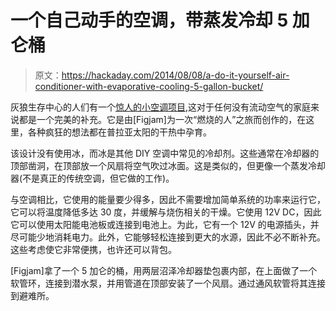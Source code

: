 # 一个自己动手的空调，带蒸发冷却 5 加仑桶

> 原文：<https://hackaday.com/2014/08/08/a-do-it-yourself-air-conditioner-with-evaporative-cooling-5-gallon-bucket/>

灰狼生存中心的人们有一个[惊人的小空调项目](http://graywolfsurvival.com/2365/how-to-make-a-5-gallon-bucket-air-conditioner/),这对于任何没有流动空气的家庭来说都是一个完美的补充。它是由[Figjam]为一次“燃烧的人”之旅而创作的，在这里，各种疯狂的想法都在普拉亚太阳的干热中孕育。

该设计没有使用冰，而冰是其他 DIY 空调中常见的冷却剂。这些通常在冷却器的顶部凿洞，在顶部放一个风扇将空气吹过冰面。这是类似的，但更像一个蒸发冷却器(不是真正的传统空调，但它做的工作)。

与空调相比，它使用的能量要少得多，因此不需要增加简单系统的功率来运行它，它可以将温度降低多达 30 度，并缓解与烧伤相关的干燥。它使用 12V DC，因此它可以使用太阳能电池板或连接到电池上。为此，它有一个 12V 的电源插头，并尽可能少地消耗电力。此外，它能够轻松连接到更大的水源，因此不必不断补充。这些考虑使它非常便携，也许还可以背包。

[Figjam]拿了一个 5 加仑的桶，用两层沼泽冷却器垫包裹内部，在上面做了一个软管环，连接到潜水泵，并用管道在顶部安装了一个风扇。通过通风软管将其连接到避难所。